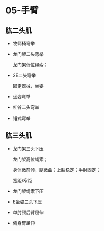 # 05-手臂

## 肱二头肌

- 牧师椅弯举


- 龙门架二头弯举

  龙门架低位绳索；

- 2E二头弯举

  固定器械，坐姿


- 坐姿弯举


- 杠铃二头弯举


- 锤式弯举


## 肱三头肌

- 龙门架三头下压

  龙门架高位绳索；

  身体微前倾，腿微曲；上肢稳定；手肘固定；

  宽距/窄距

- 龙门架绳索下压


- E坐姿三头下压

- 单肘颈后臂屈伸

- 俯身臂屈伸


